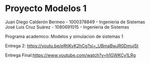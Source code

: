 # Proyecto Modelos 1

Juan Diego Calderón Bermeo - 1000378849 - Ingenieria de Sistemas <br>
José Luis Cruz Suárez - 1080691015 - Ingenieria de Sistemas<br>

Programa academico: Modelos y simulacion de sistemas 1<br>

Entrega 2: https://youtu.be/eRtjKvK2hCg?si=_UBmaBwJR0DmujSt

Entrega Final:https://www.youtube.com/watch?v=h1GWKCy1LRg

